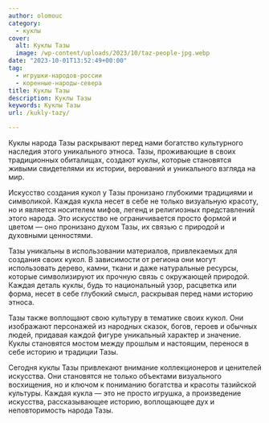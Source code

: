 ```yaml
---
author: olomouc
category:
  - куклы
cover:
  alt: Куклы Тазы
  image: /wp-content/uploads/2023/10/taz-people-jpg.webp
date: "2023-10-01T13:52:49+00:00"
tag:
  - игрушки-народов-россии
  - коренные-народы-севера
title: Куклы Тазы
description: Куклы Тазы
keywords: Куклы Тазы
url: /kukly-tazy/

---
```

Куклы народа Тазы раскрывают перед нами богатство культурного наследия этого уникального этноса. Тазы, проживающие в своих традиционных обиталищах, создают куклы, которые становятся живыми свидетелями их истории, верований и уникального взгляда на мир.

Искусство создания кукол у Тазы пронизано глубокими традициями и символикой. Каждая кукла несет в себе не только визуальную красоту, но и является носителем мифов, легенд и религиозных представлений этого народа. Это искусство не ограничивается просто формой и цветом — оно пронизано духом Тазы, их связью с природой и духовными ценностями.

Тазы уникальны в использовании материалов, привлекаемых для создания своих кукол. В зависимости от региона они могут использовать дерево, камни, ткани и даже натуральные ресурсы, которые символизируют их прочную связь с окружающей природой. Каждая деталь куклы, будь то национальный узор, расцветка или форма, несет в себе глубокий смысл, раскрывая перед нами историю этноса.

Тазы также воплощают свою культуру в тематике своих кукол. Они изображают персонажей из народных сказок, богов, героев и обычных людей, придавая каждой фигуре уникальный характер и значение. Куклы становятся мостом между прошлым и настоящим, перенося в себе историю и традиции Тазы.

Сегодня куклы Тазы привлекают внимание коллекционеров и ценителей искусства. Они становятся не только объектами визуального восхищения, но и ключом к пониманию богатства и красоты тазийской культуры. Каждая кукла — это не просто игрушка, а произведение искусства, рассказывающее историю, воплощающее дух и неповторимость народа Тазы.
